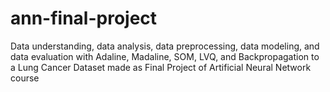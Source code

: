 # ann-final-project
Data understanding, data analysis, data preprocessing, data modeling, and data evaluation with Adaline, Madaline, SOM, LVQ, and Backpropagation to a Lung Cancer Dataset made as Final Project of Artificial Neural Network course
